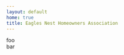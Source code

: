 ```yaml
---
layout: default
home: true
title: Eagles Nest Homeowners Association
---
```


<div class="row">
    <div class="span7">
        <div class="pad-left">
            foo
        </div>
    </div>
    <div class="span5">
            bar
    </div>
</div>



